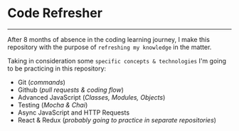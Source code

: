 # Code Refresher
***

After 8 months of absence in the coding learning journey, I make this repository with the purpose of `refreshing my knowledge` in the matter.

Taking in consideration some `specific concepts & technologies` I'm going to be practicing in this repository:

+ Git (_commands_)
+ Github (_pull requests & coding flow_)
+ Advanced JavaScript (_Classes, Modules, Objects_)
+ Testing (_Mocha & Chai_)
+ Async JavaScript and HTTP Requests
+ React & Redux (_probably going to practice in separate repositories_)
